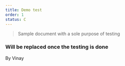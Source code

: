 ```yaml
---
title: Demo test
order: 1
status: C
---
```


> Sample document with a sole purpose of testing

### Will be replaced once the testing is done
By Vinay 

